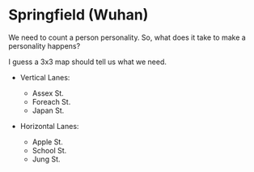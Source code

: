 # Springfield (Wuhan)

We need to count a person personality. So, what does it take to make a personality happens?

I guess a 3x3 map should tell us what we need.

* Vertical Lanes:
    - Assex St.
    - Foreach St.
    - Japan St.

* Horizontal Lanes:
    - Apple St.
    - School St.
    - Jung St.
